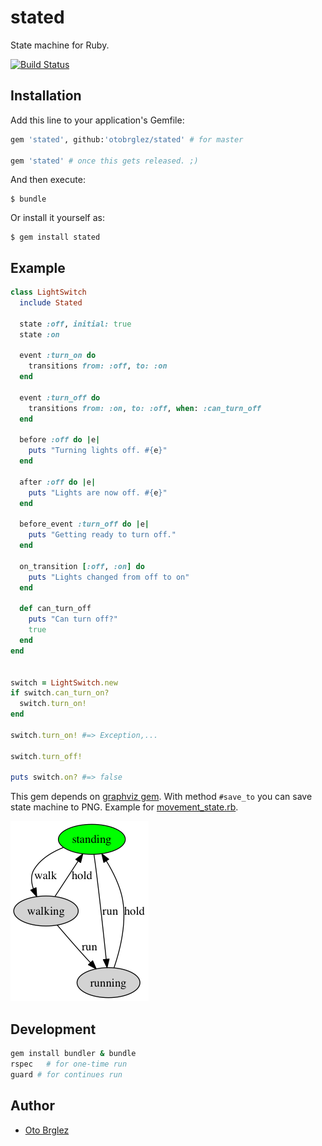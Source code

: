 # stated

State machine for Ruby.

[![Build Status][travis-ci-badge]][travis-ci]

## Installation

Add this line to your application's Gemfile:

```ruby
gem 'stated', github:'otobrglez/stated' # for master

gem 'stated' # once this gets released. ;)
```

And then execute:

    $ bundle

Or install it yourself as:

    $ gem install stated

## Example

```ruby
class LightSwitch
  include Stated

  state :off, initial: true
  state :on

  event :turn_on do
    transitions from: :off, to: :on
  end

  event :turn_off do
    transitions from: :on, to: :off, when: :can_turn_off
  end
  
  before :off do |e|
    puts "Turning lights off. #{e}"
  end
  
  after :off do |e|
    puts "Lights are now off. #{e}"
  end
  
  before_event :turn_off do |e|
    puts "Getting ready to turn off."
  end
  
  on_transition [:off, :on] do
    puts "Lights changed from off to on"
  end
  
  def can_turn_off
    puts "Can turn off?"
    true
  end
end


switch = LightSwitch.new
if switch.can_turn_on?
  switch.turn_on!
end

switch.turn_on! #=> Exception,...

switch.turn_off!

puts switch.on? #=> false
```

This gem depends on [graphviz gem][graphviz]. With method `#save_to` you can save state machine to PNG. Example for [movement_state.rb](spec/movement_state.png).

![Movement state diagram](movement_state.png)

## Development

```bash
gem install bundler & bundle
rspec	# for one-time run
guard # for continues run
```

## Author

- [Oto Brglez](https://github.com/otobrglez)

[travis-ci-badge]:https://travis-ci.org/otobrglez/stated.svg?branch=master
[travis-ci]:https://travis-ci.org/otobrglez/stated
[graphviz]:http://www.rubydoc.info/gems/graphviz 
